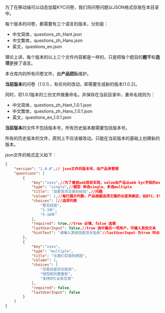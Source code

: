 为了在移动端可以动态加载KYC问卷，我们将问卷问题以JSON格式存放在本目录中。

每个版本的问卷，都需要有三个语言的版本，分别是：

- 中文简体，questions_zh_Hant.json
- 中文繁体，questions_zh_Hans.json
- 英文，questions_en.json

理论上讲，每个版本的以上三个文件内容都是一样的，只是把每个题目的**题干**和**选项**更换了语言。

本仓库内的所有问卷文件，由**产品团队**维护。

**当前版本**的问卷（1.0.1），有任何的改动，即需要生成新的版本(1.0.2)。

同时，将1.0.1版本的三份文件做重命名，并保存在当前目录中，重命名规则为：

- 中文简体，questions_zh_Hant_1.0.1.json
- 中文繁体，questions_zh_Hans_1.0.1.json
- 英文，questions_en_1.0.1.json

**当前版本**的文件不包括版本号，所有历史版本都需要包括版本号。

所有的历史版本的文件，原则上不应该被改动。只能在当前版本的基础上创建新的版本。

json文件的格式定义如下：

```json
{
    "version": "1.0.0",// json文件的版本号，由产品来管理
    "questions": [
        {
            "key":"xxxx",//为了兼容web现有实现，value由产品从web kyc字段的excel中获取
            "type": "single",//题型 单选single、多选multiple
            "title": "加密货币交易的经验",//问题
            "column": 1,//每行展示列数，产品根据选项文案的长度来确定，如BTC、ETH币种选项时为3
            "choices": [//选项列表
                "暂无经验",
                "1-3年",
                "5-10年"
            ],
            "required": true,//true 必填，false 选填
            "lastUserInput": false,//true 选中最后一项用户，可输入其他文本
            "hintText": "请输入其他加密货币名称"//lastUserInput 为true 时必传，为文本输入框的占位
        },
        {
            "key":"xxxx",
            "type": "multiple",
            "title": "与我们交易的原因",
            "column": 1,
            "choices": [
                "交易加密货币投资",
                "钱包和托管服务",
                "支持OTC业务交易"
            ],
            "required": false,
            "lastUserInput": false
        }
    ]
}
```